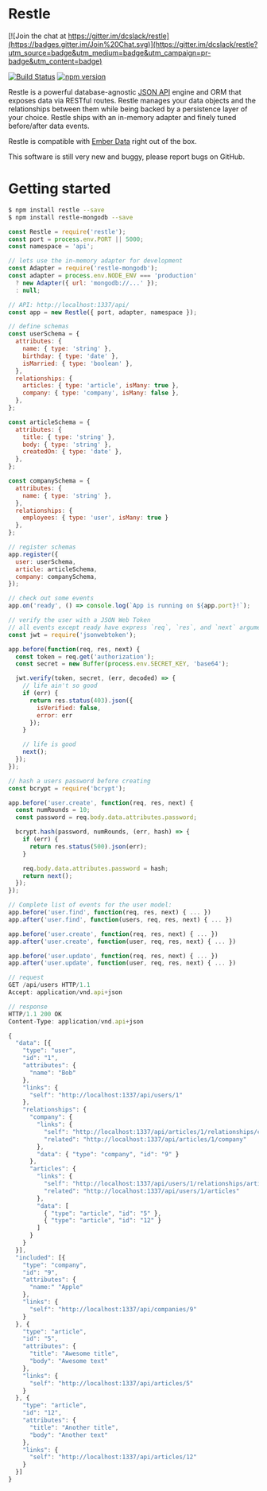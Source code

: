 Restle
======

[![Join the chat at https://gitter.im/dcslack/restle](https://badges.gitter.im/Join%20Chat.svg)](https://gitter.im/dcslack/restle?utm_source=badge&utm_medium=badge&utm_campaign=pr-badge&utm_content=badge)

[![Build Status](https://travis-ci.org/dylnslck/restle.svg)](https://travis-ci.org/dcslack/restle)
[![npm version](https://badge.fury.io/js/restle.svg)](http://badge.fury.io/js/restle)

Restle is a powerful database-agnostic [JSON API](http://jsonapi.org) engine and ORM that exposes data via RESTful routes. Restle manages your data objects and the relationships between them while being backed by a persistence layer of your choice. Restle ships with an in-memory adapter and finely tuned before/after data events.

Restle is compatible with [Ember Data](http://emberjs.com/api/data/) right out of the box.

This software is still very new and buggy, please report bugs on GitHub.

Getting started
====

```sh
$ npm install restle --save
$ npm install restle-mongodb --save
```

```js
const Restle = require('restle');
const port = process.env.PORT || 5000;
const namespace = 'api';

// lets use the in-memory adapter for development
const Adapter = require('restle-mongodb');
const adapter = process.env.NODE_ENV === 'production'
  ? new Adapter({ url: 'mongodb://...' });
  : null;

// API: http://localhost:1337/api/
const app = new Restle({ port, adapter, namespace });

// define schemas
const userSchema = {
  attributes: {
    name: { type: 'string' },
    birthday: { type: 'date' },
    isMarried: { type: 'boolean' },  
  },
  relationships: {
    articles: { type: 'article', isMany: true },
    company: { type: 'company', isMany: false },
  },
};

const articleSchema = {
  attributes: {
    title: { type: 'string' },
    body: { type: 'string' },
    createdOn: { type: 'date' },  
  },
};

const companySchema = {
  attributes: {
    name: { type: 'string' },
  },
  relationships: {
    employees: { type: 'user', isMany: true }
  },
};

// register schemas
app.register({
  user: userSchema,
  article: articleSchema,
  company: companySchema,
});

// check out some events
app.on('ready', () => console.log(`App is running on ${app.port}!`);

// verify the user with a JSON Web Token
// all events except ready have express `req`, `res`, and `next` arguments
const jwt = require('jsonwebtoken');

app.before(function(req, res, next) {
  const token = req.get('authorization');
  const secret = new Buffer(process.env.SECRET_KEY, 'base64');

  jwt.verify(token, secret, (err, decoded) => {
    // life ain't so good
    if (err) {
      return res.status(403).json({
        isVerified: false,
        error: err
      });
    }

    // life is good
    next();
  });
});

// hash a users password before creating
const bcrypt = require('bcrypt');

app.before('user.create', function(req, res, next) {
  const numRounds = 10;
  const password = req.body.data.attributes.password;

  bcrypt.hash(password, numRounds, (err, hash) => {
    if (err) {
      return res.status(500).json(err);
    }

    req.body.data.attributes.password = hash;
    return next();
  });
});
```
```js
// Complete list of events for the user model:
app.before('user.find', function(req, res, next) { ... })
app.after('user.find', function(users, req, res, next) { ... })

app.before('user.create', function(req, res, next) { ... })
app.after('user.create', function(user, req, res, next) { ... })

app.before('user.update', function(req, res, next) { ... })
app.after('user.update', function(user, req, res, next) { ... })
```

```js
// request
GET /api/users HTTP/1.1
Accept: application/vnd.api+json

// response
HTTP/1.1 200 OK
Content-Type: application/vnd.api+json

{
  "data": [{
    "type": "user",
    "id": "1",
    "attributes": {
      "name": "Bob"
    },
    "links": {
      "self": "http://localhost:1337/api/users/1"
    },
    "relationships": {
      "company": {
        "links": {
          "self": "http://localhost:1337/api/articles/1/relationships/company",
          "related": "http://localhost:1337/api/articles/1/company"
        },
        "data": { "type": "company", "id": "9" }
      },
      "articles": {
        "links": {
          "self": "http://localhost:1337/api/users/1/relationships/articles",
          "related": "http://localhost:1337/api/users/1/articles"
        },
        "data": [
          { "type": "article", "id": "5" },
          { "type": "article", "id": "12" }
        ]
      }
    }
  }],
  "included": [{
    "type": "company",
    "id": "9",
    "attributes": {
      "name:" "Apple"
    },
    "links": {
      "self": "http://localhost:1337/api/companies/9"
    }
  }, {
    "type": "article",
    "id": "5",
    "attributes": {
      "title": "Awesome title",
      "body": "Awesome text"
    },
    "links": {
      "self": "http://localhost:1337/api/articles/5"
    }
  }, {
    "type": "article",
    "id": "12",
    "attributes": {
      "title": "Another title",
      "body": "Another text"
    },
    "links": {
      "self": "http://localhost:1337/api/articles/12"
    }
  }]
}

```
